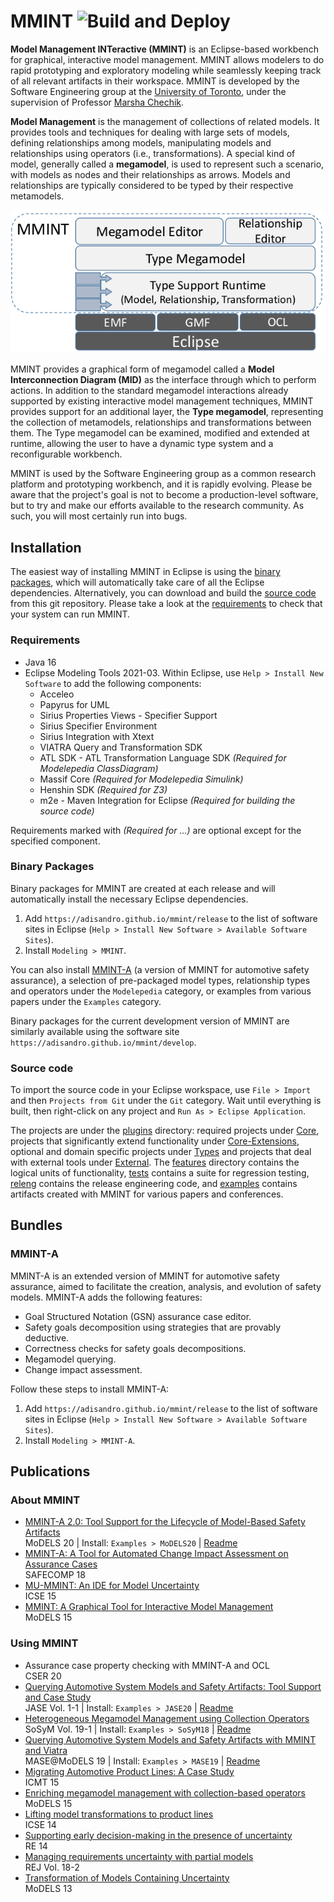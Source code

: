 # MMINT ![Build and Deploy](https://github.com/adisandro/MMINT/workflows/Build%20and%20Deploy/badge.svg)

**Model Management INTeractive (MMINT)** is an Eclipse-based workbench for graphical, interactive model management. MMINT allows modelers to do rapid prototyping and exploratory modeling while seamlessly keeping track of all relevant artifacts in their workspace. MMINT is developed by the Software Engineering group at the [University of Toronto](https://web.cs.toronto.edu), under the supervision of Professor [Marsha Chechik](http://www.cs.toronto.edu/~chechik).

**Model Management** is the management of collections of related models. It provides tools and techniques for dealing with large sets of models, defining relationships among models, manipulating models and relationships using operators (i.e., transformations). A special kind of model, generally called a **megamodel**, is used to represent such a scenario, with models as nodes and their relationships as arrows. Models and relationships are typically considered to be typed by their respective metamodels.

![MMINT Architecture](images/architecture.png)

MMINT provides a graphical form of megamodel called a **Model Interconnection Diagram (MID)** as the interface through which to perform actions. In addition to the standard megamodel interactions already supported by existing interactive model management techniques, MMINT provides support for an additional layer, the **Type megamodel**, representing the collection of metamodels, relationships and transformations between them. The Type megamodel can be examined, modified and extended at runtime, allowing the user to have a dynamic type system and a reconfigurable workbench.

MMINT is used by the Software Engineering group as a common research platform and prototyping workbench, and it is rapidly evolving. Please be aware that the project's goal is not to become a production-level software, but to try and make our efforts available to the research community. As such, you will most certainly run into bugs.



## Installation

The easiest way of installing MMINT in Eclipse is using the [binary packages](#binary-packages), which will automatically take care of all the Eclipse dependencies. Alternatively, you can download and build the [source code](#source-code) from this git repository. Please take a look at the [requirements](#requirements) to check that your system can run MMINT.

### Requirements

* Java 16
* Eclipse Modeling Tools 2021-03. Within Eclipse, use `Help > Install New Software` to add the following components:
  * Acceleo
  * Papyrus for UML
  * Sirius Properties Views - Specifier Support
  * Sirius Specifier Environment
  * Sirius Integration with Xtext
  * VIATRA Query and Transformation SDK
  * ATL SDK - ATL Transformation Language SDK _(Required for Modelepedia ClassDiagram)_
  * Massif Core _(Required for Modelepedia Simulink)_
  * Henshin SDK _(Required for Z3)_
  * m2e - Maven Integration for Eclipse _(Required for building the source code)_

Requirements marked with _(Required for ...)_ are optional except for the specified component.

### Binary Packages

Binary packages for MMINT are created at each release and will automatically install the necessary Eclipse dependencies.

1. Add `https://adisandro.github.io/mmint/release` to the list of software sites in Eclipse (`Help > Install New Software > Available Software Sites`).
2. Install `Modeling > MMINT`.

You can also install [MMINT-A](#mmint-a) (a version of MMINT for automotive safety assurance), a selection of pre-packaged model types, relationship types and operators under the `Modelepedia` category, or examples from various papers under the `Examples` category.

Binary packages for the current development version of MMINT are similarly available using the software site `https://adisandro.github.io/mmint/develop`.

### Source code

To import the source code in your Eclipse workspace, use `File > Import` and then `Projects from Git` under the `Git` category. Wait until everything is built, then right-click on any project and `Run As > Eclipse Application`.

The projects are under the [plugins](https://github.com/adisandro/MMINT/tree/master/plugins) directory: required projects under [Core](https://github.com/adisandro/MMINT/tree/master/plugins/Core), projects that significantly extend functionality under [Core-Extensions](https://github.com/adisandro/MMINT/tree/master/plugins/Core-Extensions), optional and domain specific projects under [Types](https://github.com/adisandro/MMINT/tree/master/plugins/Types) and projects that deal with external tools under [External](https://github.com/adisandro/MMINT/tree/master/plugins/External). The [features](https://github.com/adisandro/MMINT/tree/master/features) directory contains the logical units of functionality, [tests](https://github.com/adisandro/MMINT/tree/master/tests) contains a suite for regression testing, [releng](https://github.com/adisandro/MMINT/tree/master/releng) contains the release engineering code, and [examples](https://github.com/adisandro/MMINT/tree/master/examples) contains artifacts created with MMINT for various papers and conferences.



## Bundles

### MMINT-A

MMINT-A is an extended version of MMINT for automotive safety assurance, aimed to facilitate the creation, analysis, and evolution of safety models. MMINT-A adds the following features:

* Goal Structured Notation (GSN) assurance case editor.
* Safety goals decomposition using strategies that are provably deductive.
* Correctness checks for safety goals decompositions.
* Megamodel querying.
* Change impact assessment.

Follow these steps to install MMINT-A:

1. Add `https://adisandro.github.io/mmint/release` to the list of software sites in Eclipse (`Help > Install New Software > Available Software Sites`).
2. Install `Modeling > MMINT-A`.


## Publications

### About MMINT

* [MMINT-A 2.0: Tool Support for the Lifecycle of Model-Based Safety Artifacts](https://doi.org/10.1145/3417990.3422012)  
MoDELS 20 | Install: `Examples > MoDELS20` | [Readme](examples/MoDELS20/edu.toronto.cs.se.mmint.example.models20/MoDELS20/README.md)
* [MMINT-A: A Tool for Automated Change Impact Assessment on Assurance Cases](https://doi.org/10.1007/978-3-319-99229-7_7)  
SAFECOMP 18
* [MU-MMINT: An IDE for Model Uncertainty](https://doi.org/10.1109/ICSE.2015.226)  
ICSE 15
* [MMINT: A Graphical Tool for Interactive Model Management](http://ceur-ws.org/Vol-1554/PD_MoDELS_2015_paper_6.pdf)  
MoDELS 15

### Using MMINT

* Assurance case property checking with MMINT-A and OCL  
CSER 20
* [Querying Automotive System Models and Safety Artifacts: Tool Support and Case Study](https://doi.org/10.2991/jase.d.200912.001)  
JASE Vol. 1-1 | Install: `Examples > JASE20` | [Readme](examples/JASE20/edu.toronto.cs.se.mmint.example.jase20/JASE20/README.md)
* [Heterogeneous Megamodel Management using Collection Operators](https://doi.org/10.1007/s10270-019-00738-9)  
SoSyM Vol. 19-1 | Install: `Examples > SoSyM18` | [Readme](examples/SOSYM18/README.md)
* [Querying Automotive System Models and Safety Artifacts with MMINT and Viatra](https://doi.org/10.1109/MODELS-C.2019.00008)  
MASE@MoDELS 19 | Install: `Examples > MASE19` | [Readme](examples/MASE19/edu.toronto.cs.se.mmint.example.mase19/MASE19/README.md)
* [Migrating Automotive Product Lines: A Case Study](https://doi.org/10.1007/978-3-319-21155-8_7)  
ICMT 15
* [Enriching megamodel management with collection-based operators](https://doi.org/10.1109/MODELS.2015.7338254)  
MoDELS 15
* [Lifting model transformations to product lines](https://doi.org/10.1145/2568225.2568267)  
ICSE 14
* [Supporting early decision-making in the presence of uncertainty](https://doi.org/10.1109/RE.2014.6912245)  
RE 14
* [Managing requirements uncertainty with partial models](https://doi.org/10.1007/s00766-013-0170-y)  
REJ Vol. 18-2
* [Transformation of Models Containing Uncertainty](https://doi.org/10.1007/978-3-642-41533-3_41)  
MoDELS 13

